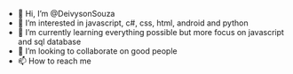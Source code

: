 - 👋 Hi, I’m @DeivysonSouza
- 👀 I’m interested in javascript, c#, css, html, android and python
- 🌱 I’m currently learning everything possible but more focus on javascript and sql database 
- 💞️ I’m looking to collaborate on good people
- 📫 How to reach me

<!---
DeivYSouza/DeivYSouza is a ✨ special ✨ repository because its `README.md` (this file) appears on your GitHub profile.
You can click the Preview link to take a look at your changes.
--->
